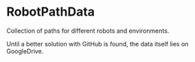 # RobotPathData

Collection of paths for different robots and environments.

Until a better solution with GitHub is found, the data itself lies on GoogleDrive.
